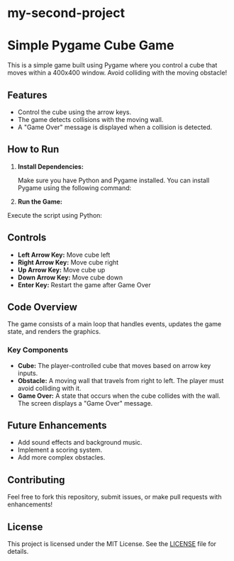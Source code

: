 # my-second-project
# Simple Pygame Cube Game

This is a simple game built using Pygame where you control a cube that moves within a 400x400 window. Avoid colliding with the moving obstacle!

## Features

- Control the cube using the arrow keys.
- The game detects collisions with the moving wall.
- A "Game Over" message is displayed when a collision is detected.

## How to Run

1. **Install Dependencies:**

   Make sure you have Python and Pygame installed. You can install Pygame using the following command:


2. **Run the Game:**

Execute the script using Python:


## Controls

- **Left Arrow Key:** Move cube left
- **Right Arrow Key:** Move cube right
- **Up Arrow Key:** Move cube up
- **Down Arrow Key:** Move cube down
- **Enter Key:** Restart the game after Game Over

## Code Overview

The game consists of a main loop that handles events, updates the game state, and renders the graphics.

### Key Components

- **Cube:** The player-controlled cube that moves based on arrow key inputs.
- **Obstacle:** A moving wall that travels from right to left. The player must avoid colliding with it.
- **Game Over:** A state that occurs when the cube collides with the wall. The screen displays a "Game Over" message.

## Future Enhancements

- Add sound effects and background music.
- Implement a scoring system.
- Add more complex obstacles.

## Contributing

Feel free to fork this repository, submit issues, or make pull requests with enhancements!

## License

This project is licensed under the MIT License. See the [LICENSE](LICENSE) file for details.
